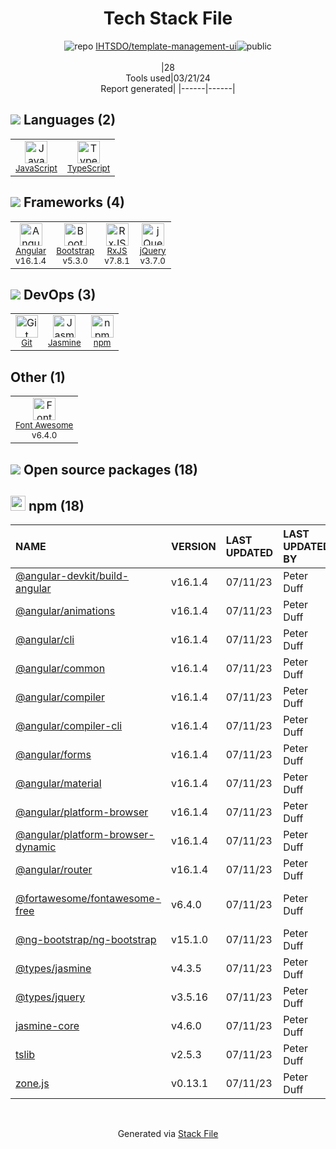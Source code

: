 <!--
&lt;--- Readme.md Snippet without images Start ---&gt;
## Tech Stack
IHTSDO/template-management-ui is built on the following main stack:

- [JavaScript](https://developer.mozilla.org/en-US/docs/Web/JavaScript) – Languages
- [TypeScript](http://www.typescriptlang.org) – Languages
- [Angular](https://angular.io) – Javascript MVC Frameworks
- [Bootstrap](http://getbootstrap.com/) – Front-End Frameworks
- [RxJS](http://reactivex.io/rxjs/) – Concurrency Frameworks
- [jQuery](http://jquery.com/) – Javascript UI Libraries
- [Jasmine](http://jasmine.github.io/) – Javascript Testing Framework
- [Font Awesome](https://fontawesome.com/) – Fonts

Full tech stack [here](/techstack.md)

&lt;--- Readme.md Snippet without images End ---&gt;

&lt;--- Readme.md Snippet with images Start ---&gt;
## Tech Stack
IHTSDO/template-management-ui is built on the following main stack:

- <img width='25' height='25' src='https://img.stackshare.io/service/1209/javascript.jpeg' alt='JavaScript'/> [JavaScript](https://developer.mozilla.org/en-US/docs/Web/JavaScript) – Languages
- <img width='25' height='25' src='https://img.stackshare.io/service/1612/bynNY5dJ.jpg' alt='TypeScript'/> [TypeScript](http://www.typescriptlang.org) – Languages
- <img width='25' height='25' src='https://img.stackshare.io/service/3745/cb8U-gL6_400x400.jpg' alt='Angular'/> [Angular](https://angular.io) – Javascript MVC Frameworks
- <img width='25' height='25' src='https://img.stackshare.io/service/1101/C9QJ7V3X.png' alt='Bootstrap'/> [Bootstrap](http://getbootstrap.com/) – Front-End Frameworks
- <img width='25' height='25' src='https://img.stackshare.io/service/1796/984368.png' alt='RxJS'/> [RxJS](http://reactivex.io/rxjs/) – Concurrency Frameworks
- <img width='25' height='25' src='https://img.stackshare.io/service/1021/lxEKmMnB_400x400.jpg' alt='jQuery'/> [jQuery](http://jquery.com/) – Javascript UI Libraries
- <img width='25' height='25' src='https://img.stackshare.io/service/831/7c0b595409af531b9cdeb07f8c513e8b.png' alt='Jasmine'/> [Jasmine](http://jasmine.github.io/) – Javascript Testing Framework
- <img width='25' height='25' src='https://img.stackshare.io/service/3244/1_Mr1Fy00XjPGNf1Kkp_hWtw_2x.png' alt='Font Awesome'/> [Font Awesome](https://fontawesome.com/) – Fonts

Full tech stack [here](/techstack.md)

&lt;--- Readme.md Snippet with images End ---&gt;
-->
<div align="center">

# Tech Stack File
![](https://img.stackshare.io/repo.svg "repo") [IHTSDO/template-management-ui](https://github.com/IHTSDO/template-management-ui)![](https://img.stackshare.io/public_badge.svg "public")
<br/><br/>
|28<br/>Tools used|03/21/24 <br/>Report generated|
|------|------|
</div>

## <img src='https://img.stackshare.io/languages.svg'/> Languages (2)
<table><tr>
  <td align='center'>
  <img width='36' height='36' src='https://img.stackshare.io/service/1209/javascript.jpeg' alt='JavaScript'>
  <br>
  <sub><a href="https://developer.mozilla.org/en-US/docs/Web/JavaScript">JavaScript</a></sub>
  <br>
  <sub></sub>
</td>

<td align='center'>
  <img width='36' height='36' src='https://img.stackshare.io/service/1612/bynNY5dJ.jpg' alt='TypeScript'>
  <br>
  <sub><a href="http://www.typescriptlang.org">TypeScript</a></sub>
  <br>
  <sub></sub>
</td>

</tr>
</table>

## <img src='https://img.stackshare.io/frameworks.svg'/> Frameworks (4)
<table><tr>
  <td align='center'>
  <img width='36' height='36' src='https://img.stackshare.io/service/3745/cb8U-gL6_400x400.jpg' alt='Angular'>
  <br>
  <sub><a href="https://angular.io">Angular</a></sub>
  <br>
  <sub>v16.1.4</sub>
</td>

<td align='center'>
  <img width='36' height='36' src='https://img.stackshare.io/service/1101/C9QJ7V3X.png' alt='Bootstrap'>
  <br>
  <sub><a href="http://getbootstrap.com/">Bootstrap</a></sub>
  <br>
  <sub>v5.3.0</sub>
</td>

<td align='center'>
  <img width='36' height='36' src='https://img.stackshare.io/service/1796/984368.png' alt='RxJS'>
  <br>
  <sub><a href="http://reactivex.io/rxjs/">RxJS</a></sub>
  <br>
  <sub>v7.8.1</sub>
</td>

<td align='center'>
  <img width='36' height='36' src='https://img.stackshare.io/service/1021/lxEKmMnB_400x400.jpg' alt='jQuery'>
  <br>
  <sub><a href="http://jquery.com/">jQuery</a></sub>
  <br>
  <sub>v3.7.0</sub>
</td>

</tr>
</table>

## <img src='https://img.stackshare.io/devops.svg'/> DevOps (3)
<table><tr>
  <td align='center'>
  <img width='36' height='36' src='https://img.stackshare.io/service/1046/git.png' alt='Git'>
  <br>
  <sub><a href="http://git-scm.com/">Git</a></sub>
  <br>
  <sub></sub>
</td>

<td align='center'>
  <img width='36' height='36' src='https://img.stackshare.io/service/831/7c0b595409af531b9cdeb07f8c513e8b.png' alt='Jasmine'>
  <br>
  <sub><a href="http://jasmine.github.io/">Jasmine</a></sub>
  <br>
  <sub></sub>
</td>

<td align='center'>
  <img width='36' height='36' src='https://img.stackshare.io/service/1120/lejvzrnlpb308aftn31u.png' alt='npm'>
  <br>
  <sub><a href="https://www.npmjs.com/">npm</a></sub>
  <br>
  <sub></sub>
</td>

</tr>
</table>

## Other (1)
<table><tr>
  <td align='center'>
  <img width='36' height='36' src='https://img.stackshare.io/service/3244/1_Mr1Fy00XjPGNf1Kkp_hWtw_2x.png' alt='Font Awesome'>
  <br>
  <sub><a href="https://fontawesome.com/">Font Awesome</a></sub>
  <br>
  <sub>v6.4.0</sub>
</td>

</tr>
</table>


## <img src='https://img.stackshare.io/group.svg' /> Open source packages (18)</h2>

## <img width='24' height='24' src='https://img.stackshare.io/service/1120/lejvzrnlpb308aftn31u.png'/> npm (18)

|NAME|VERSION|LAST UPDATED|LAST UPDATED BY|LICENSE|VULNERABILITIES|
|:------|:------|:------|:------|:------|:------|
|[@angular-devkit/build-angular](https://www.npmjs.com/@angular-devkit/build-angular)|v16.1.4|07/11/23|Peter Duff |MIT|N/A|
|[@angular/animations](https://www.npmjs.com/@angular/animations)|v16.1.4|07/11/23|Peter Duff |MIT|N/A|
|[@angular/cli](https://www.npmjs.com/@angular/cli)|v16.1.4|07/11/23|Peter Duff |MIT|N/A|
|[@angular/common](https://www.npmjs.com/@angular/common)|v16.1.4|07/11/23|Peter Duff |MIT|N/A|
|[@angular/compiler](https://www.npmjs.com/@angular/compiler)|v16.1.4|07/11/23|Peter Duff |MIT|N/A|
|[@angular/compiler-cli](https://www.npmjs.com/@angular/compiler-cli)|v16.1.4|07/11/23|Peter Duff |MIT|N/A|
|[@angular/forms](https://www.npmjs.com/@angular/forms)|v16.1.4|07/11/23|Peter Duff |MIT|N/A|
|[@angular/material](https://www.npmjs.com/@angular/material)|v16.1.4|07/11/23|Peter Duff |MIT|N/A|
|[@angular/platform-browser](https://www.npmjs.com/@angular/platform-browser)|v16.1.4|07/11/23|Peter Duff |MIT|N/A|
|[@angular/platform-browser-dynamic](https://www.npmjs.com/@angular/platform-browser-dynamic)|v16.1.4|07/11/23|Peter Duff |MIT|N/A|
|[@angular/router](https://www.npmjs.com/@angular/router)|v16.1.4|07/11/23|Peter Duff |MIT|N/A|
|[@fortawesome/fontawesome-free](https://www.npmjs.com/@fortawesome/fontawesome-free)|v6.4.0|07/11/23|Peter Duff |CC-BY-4.0,OFL-1.1,MIT|N/A|
|[@ng-bootstrap/ng-bootstrap](https://www.npmjs.com/@ng-bootstrap/ng-bootstrap)|v15.1.0|07/11/23|Peter Duff |MIT|N/A|
|[@types/jasmine](https://www.npmjs.com/@types/jasmine)|v4.3.5|07/11/23|Peter Duff |MIT|N/A|
|[@types/jquery](https://www.npmjs.com/@types/jquery)|v3.5.16|07/11/23|Peter Duff |MIT|N/A|
|[jasmine-core](https://www.npmjs.com/jasmine-core)|v4.6.0|07/11/23|Peter Duff |MIT|N/A|
|[tslib](https://www.npmjs.com/tslib)|v2.5.3|07/11/23|Peter Duff |0BSD|N/A|
|[zone.js](https://www.npmjs.com/zone.js)|v0.13.1|07/11/23|Peter Duff |MIT|N/A|

<br/>
<div align='center'>

Generated via [Stack File](https://github.com/marketplace/stack-file)
